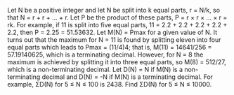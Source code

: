 
Let N be a positive integer and let N be split into k equal parts, r = N/k, so that N = r + r + ... + r.
Let P be the product of these parts, P = r &#215; r &#215; ... &#215; r = rk.
For example, if 11 is split into five equal parts, 11 = 2.2 + 2.2 + 2.2 + 2.2 + 2.2, then P = 2.25 = 51.53632.
Let M(N) = Pmax for a given value of N.
It turns out that the maximum for N = 11 is found by splitting eleven into four equal parts which leads to Pmax = (11/4)4; that is, M(11) = 14641/256 = 57.19140625, which is a terminating decimal.
However, for N = 8 the maximum is achieved by splitting it into three equal parts, so M(8) = 512/27, which is a non-terminating decimal.
Let D(N) = N if M(N) is a non-terminating decimal and D(N) = -N if M(N) is a terminating decimal.
For example, &#931;D(N) for 5 &#8804; N &#8804; 100 is 2438.
Find &#931;D(N) for 5 &#8804; N &#8804; 10000.
